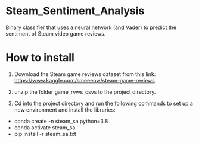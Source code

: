 # Steam_Sentiment_Analysis
Binary classifier that uses a neural network (and Vader) to predict the sentiment of Steam video game reviews.

# How to install

1) Download the Steam game reviews dataset from this link: https://www.kaggle.com/smeeeow/steam-game-reviews

2) unzip the folder game_rvws_csvs to the project directory.

3) Cd into the project directory and run the following commands to set up a new environment and install the libraries:
- conda create -n steam_sa python=3.8
- conda activate steam_sa
- pip install -r steam_sa.txt
